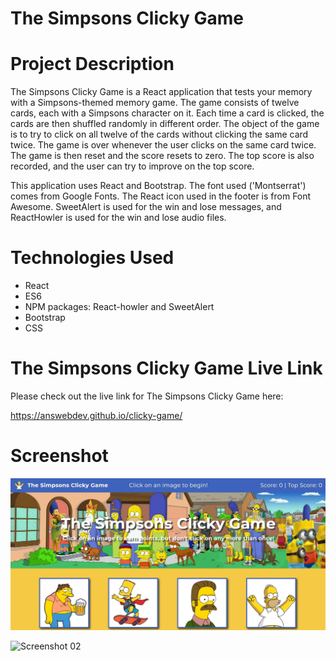 # The Simpsons Clicky Game

# Project Description

The Simpsons Clicky Game is a React application that tests your memory with a Simpsons-themed memory game. The game consists of twelve cards, each with a Simpsons character on it. Each time a card is clicked, the cards are then shuffled randomly in different order. The object of the game is to try to click on all twelve of the cards without clicking the same card twice. The game is over whenever the user clicks on the same card twice. The game is then reset and the score resets to zero. The top score is also recorded, and the user can try to improve on the top score.

This application uses React and Bootstrap. The font used ('Montserrat') comes from Google Fonts. The React icon used in the footer is from Font Awesome. SweetAlert is used for the win and lose messages, and ReactHowler is used for the win and lose audio files.

# Technologies Used

* React
* ES6
* NPM packages: React-howler and SweetAlert
* Bootstrap
* CSS

# The Simpsons Clicky Game Live Link

Please check out the live link for The Simpsons Clicky Game here:

https://answebdev.github.io/clicky-game/

# Screenshot

![Screenshot 01](screenshots/clickyGame-screenshot01.jpg "The Simpsons Clicky Game")

![Screenshot 02](screenshots/simpsons-clicky-game-demo.gif "Demo")

